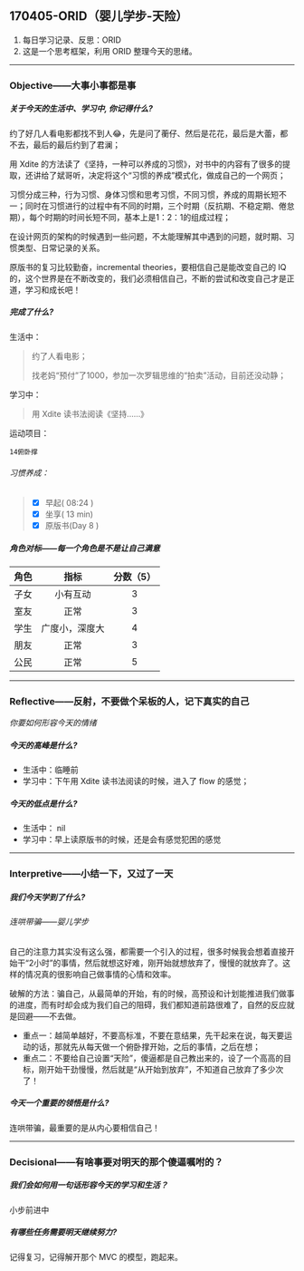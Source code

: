 ## 170405-ORID（婴儿学步-天险）

1. 每日学习记录、反思：ORID
2. 这是一个思考框架，利用 ORID 整理今天的思绪。

------

### Objective——大事小事都是事

##### 关于今天的生活中、学习中, 你记得什么?

约了好几人看电影都找不到人😂，先是问了蘅仔、然后是花花，最后是大蕾，都不去，最后的最后约到了君澜；

用 Xdite 的方法读了《坚持，一种可以养成的习惯》，对书中的内容有了很多的提取，还讲给了斌哥听，决定将这个“习惯的养成”模式化，做成自己的一个网页；

习惯分成三种，行为习惯、身体习惯和思考习惯，不同习惯，养成的周期长短不一；同时在习惯进行的过程中有不同的时期，三个时期（反抗期、不稳定期、倦怠期），每个时期的时间长短不同，基本上是1：2：1的组成过程；

在设计网页的架构的时候遇到一些问题，不太能理解其中遇到的问题，就时期、习惯类型、日常记录的关系。

原版书的复习比较勤奋，incremental theories，要相信自己是能改变自己的 IQ 的，这个世界是在不断改变的，我们必须相信自己，不断的尝试和改变自己才是正道，学习和成长吧！

##### 完成了什么?

生活中：

> 约了人看电影；
>
> 找老妈“预付”了1000，参加一次罗辑思维的“拍卖”活动，目前还没动静；

学习中： 

> 用 Xdite 读书法阅读《坚持……》

运动项目：

```
14俯卧撑
```

###### 习惯养成：

> - [x] 早起( 08:24 )
> - [x] 坐享( 13 min)
> - [x] 原版书(Day 8 )

##### 角色对标——每一个角色是不是让自己满意

|  角色  |   指标    | 分数（5） |
| :--: | :-----: | :---: |
|  子女  |  小有互动   |   3   |
|  室友  |   正常    |   3   |
|  学生  | 广度小，深度大 |   4   |
|  朋友  |   正常    |   3   |
|  公民  |   正常    |   5   |

------

### Reflective——反射，不要做个呆板的人，记下真实的自己

*你要如何形容今天的情绪*

##### 今天的高峰是什么?

- 生活中：临睡前
- 学习中：下午用 Xdite 读书法阅读的时候，进入了 flow 的感觉；

##### 今天的低点是什么?

- 生活中： nil
- 学习中：早上读原版书的时候，还是会有感觉犯困的感觉

------

### Interpretive——小结一下，又过了一天

##### 我们今天学到了什么?

###### 连哄带骗——婴儿学步

自己的注意力其实没有这么强，都需要一个引入的过程，很多时候我会想着直接开始干“2小时”的事情，然后就想这好难，刚开始就想放弃了，慢慢的就放弃了。这样的情况真的很影响自己做事情的心情和效率。

破解的方法：骗自己，从最简单的开始，有的时候，高预设和计划能推进我们做事的进度，而有时却会成为我们自己的阻碍，我们都知道前路很难了，自然的反应就是回避——不去做。

- 重点一：越简单越好，不要高标准，不要在意结果，先干起来在说，每天要运动的话，那就先从每天做一个俯卧撑开始，之后的事情，之后在想；
- 重点二：不要给自己设置“天险”，傻逼都是自己教出来的，设了一个高高的目标，刚开始干劲慢慢，然后就是“从开始到放弃”，不知道自己放弃了多少次了！

##### 今天一个重要的领悟是什么?

连哄带骗，最重要的是从内心要相信自己！

------

### Decisional——有啥事要对明天的那个傻逼嘱咐的？

##### 我们会如何用一句话形容今天的学习和生活？

小步前进中

##### 有哪些任务需要明天继续努力?

记得复习，记得解开那个 MVC 的模型，跑起来。